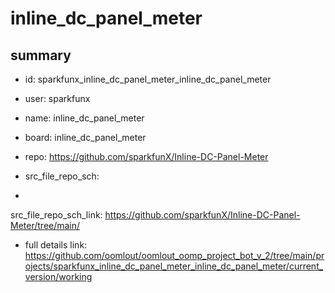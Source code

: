 # inline_dc_panel_meter
 
## summary 
* id: sparkfunx_inline_dc_panel_meter_inline_dc_panel_meter
* user: sparkfunx
* name: inline_dc_panel_meter
* board: inline_dc_panel_meter
* repo: https://github.com/sparkfunX/Inline-DC-Panel-Meter



* src_file_repo_sch: 
*
 src_file_repo_sch_link: https://github.com/sparkfunX/Inline-DC-Panel-Meter/tree/main/
* full details link: https://github.com/oomlout/oomlout_oomp_project_bot_v_2/tree/main/projects/sparkfunx_inline_dc_panel_meter_inline_dc_panel_meter/current_version/working  






